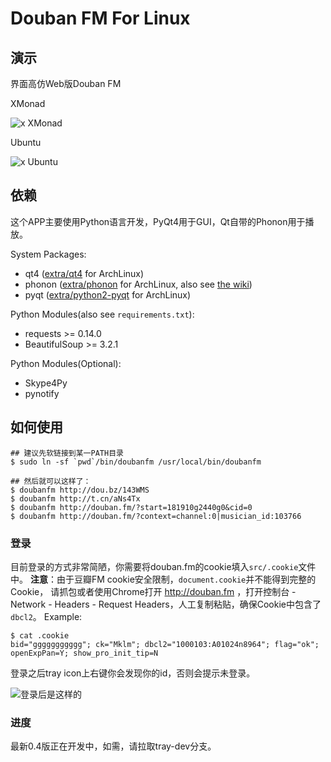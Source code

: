 # Douban FM For Linux

## 演示

界面高仿Web版Douban FM

XMonad

![x XMonad](https://github.com/mckelvin/doubanfm-cli-for-linux/raw/master/misc/preview.png)

Ubuntu

![x Ubuntu](https://github.com/mckelvin/doubanfm-cli-for-linux/raw/master/misc/preview_ubuntu.png)


## 依赖

这个APP主要使用Python语言开发，PyQt4用于GUI，Qt自带的Phonon用于播放。

System Packages:

- qt4 ([extra/qt4](https://www.archlinux.org/packages/extra/x86_64/qt4/) for ArchLinux)
- phonon ([extra/phonon](https://www.archlinux.org/packages/extra/x86_64/phonon/) for ArchLinux, also see [the wiki](https://wiki.archlinux.org/index.php/KDE#Which_backend_should_I_choose.3F))
- pyqt ([extra/python2-pyqt](https://www.archlinux.org/packages/extra/x86_64/python2-pyqt/) for ArchLinux)

Python Modules(also see `requirements.txt`):

- requests >= 0.14.0
- BeautifulSoup >= 3.2.1

Python Modules(Optional):

- Skype4Py
- pynotify

## 如何使用

    ## 建议先软链接到某一PATH目录
    $ sudo ln -sf `pwd`/bin/doubanfm /usr/local/bin/doubanfm

    ## 然后就可以这样了：
    $ doubanfm http://dou.bz/143WMS
    $ doubanfm http://t.cn/aNs4Tx
    $ doubanfm http://douban.fm/?start=181910g2440g0&cid=0
    $ doubanfm http://douban.fm/?context=channel:0|musician_id:103766

### 登录

目前登录的方式非常简陋，你需要将douban.fm的cookie填入`src/.cookie`文件中。
**注意**：由于豆瓣FM cookie安全限制，`document.cookie`并不能得到完整的Cookie，
请抓包或者使用Chrome打开 http://douban.fm ，打开控制台 - Network - Headers - Request
Headers，人工复制粘贴，确保Cookie中包含了`dbcl2`。
Example:

    $ cat .cookie 
    bid="ggggggggggg"; ck="Mklm"; dbcl2="1000103:A01024n8964"; flag="ok"; openExpPan=Y; show_pro_init_tip=N

登录之后tray icon上右键你会发现你的id，否则会提示未登录。


![登录后是这样的](https://github.com/mckelvin/doubanfm-cli-for-linux/raw/master/misc/login.png)

### 进度

最新0.4版正在开发中，如需，请拉取tray-dev分支。
